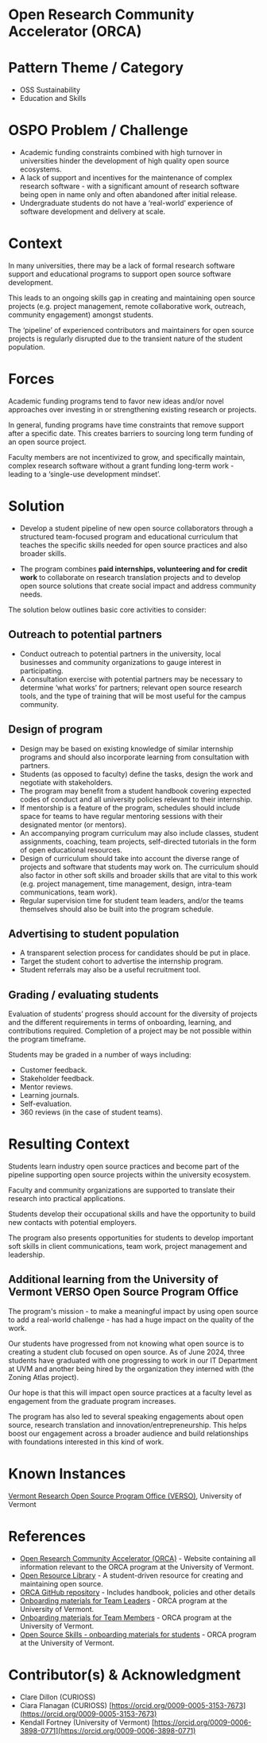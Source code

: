 # Open Research Community Accelerator (ORCA)

# Pattern Theme / Category

* OSS Sustainability  
* Education and Skills

# OSPO Problem / Challenge

* Academic funding constraints combined with high turnover in universities hinder the development of high quality open source ecosystems.   
* A lack of support and incentives for the maintenance of complex research software \- with a significant amount of research software being open in name only and often abandoned after initial release.  
* Undergraduate students do not have a ‘real-world’ experience of software development and delivery at scale.

# Context

In many universities, there may be a lack of formal research software support and educational programs to support open source software development. 

This leads to an ongoing skills gap in creating and maintaining open source projects (e.g. project management, remote collaborative work, outreach, community engagement) amongst students.

The ‘pipeline’ of experienced contributors and maintainers for open source projects is regularly disrupted due to the transient nature of the student population. 

# Forces

Academic funding programs tend to favor new ideas and/or novel approaches over investing in or strengthening existing research or projects. 

In general, funding programs have time constraints that remove support after a specific date. This creates barriers to sourcing long term funding of an open source project.

Faculty members are not incentivized to grow, and specifically maintain, complex research software without a grant funding long-term work \- leading to a ‘single-use development mindset’.

# Solution

* Develop a student pipeline of new open source collaborators through a structured team-focused program and educational curriculum that teaches the specific skills needed for open source practices and also broader skills. 

* The program combines **paid internships, volunteering and for credit work** to collaborate on research translation projects and to develop open source solutions that create social impact and address community needs.

The solution below outlines basic core activities to consider:

## Outreach to potential partners

* Conduct outreach to potential partners in the university, local businesses and community organizations to gauge interest in participating.     
* A consultation exercise with potential partners may be necessary to determine ‘what works’ for partners; relevant open source research tools, and the type of training that will be most useful for the campus community.

## Design of program

* Design may be based on existing knowledge of similar internship programs and should also incorporate learning from consultation with partners.
* Students (as opposed to faculty) define the tasks, design the work and negotiate with stakeholders.
* The program may benefit from a student handbook covering expected codes of conduct and all university policies relevant to their internship.
* If mentorship is a feature of the program, schedules should include space for teams to have regular mentoring sessions with their designated mentor (or mentors).   
* An accompanying program curriculum may also include classes, student assignments, coaching, team projects, self-directed tutorials in the form of open educational resources.
* Design of curriculum should take into account the diverse range of projects and software that students may work on. The curriculum should also factor in other soft skills and broader skills that are vital to this work (e.g. project management, time management, design, intra-team communications, team work).     
* Regular supervision time for student team leaders, and/or the teams themselves should also be built into the program schedule.

## Advertising to student population

* A transparent selection process for candidates should be put in place.
* Target the student cohort to advertise the internship program.
* Student referrals may also be a useful recruitment tool.

## Grading / evaluating students

Evaluation of students’ progress should account for the diversity of projects and the different requirements in terms of onboarding, learning, and contributions required. Completion of a project may be not possible within the program timeframe.

Students may be graded in a number of ways including:

* Customer feedback.  
* Stakeholder feedback.   
* Mentor reviews.  
* Learning journals.  
* Self-evaluation.  
* 360 reviews (in the case of student teams).

# Resulting Context

Students learn industry open source practices and become part of the pipeline supporting open source projects within the university ecosystem.

Faculty and community organizations are supported to translate their research into practical applications.

Students develop their occupational skills and have the opportunity to build new contacts with potential employers.

The program also presents opportunities for students to develop important soft skills in client communications, team work, project management and leadership.

## Additional learning from the University of Vermont VERSO Open Source Program Office

The program's mission - to make a meaningful impact by using open source to add a real-world challenge - has had a huge impact on the quality of the work.

Our students have progressed from not knowing what open source is to creating a student club focused on open source. As of June 2024, three students have graduated with one progressing to work in our IT Department at UVM and another being hired by the organization they interned with (the Zoning Atlas project).

Our hope is that this will impact open source practices at a faculty level as engagement from the graduate program increases. 

The program has also led to several speaking engagements about open source, research translation and innovation/entrepreneurship. This helps boost our engagement across a broader audience and build relationships with foundations interested in this kind of work.

# Known Instances

[Vermont Research Open Source Program Office (VERSO)](https://verso.w3.uvm.edu/), University of Vermont

# References

* [Open Research Community Accelerator (ORCA)](https://verso.w3.uvm.edu/orca/) \- Website containing all information relevant to the ORCA program at the University of Vermont.
* [Open Resource Library](https://www.openresourcelibrary.com) \- A student-driven resource for creating and maintaining open source.
* [ORCA GitHub repository](https://github.com/VERSO-UVM/ORCA) \- Includes handbook, policies and other details   
* [Onboarding materials for Team Leaders](https://github.com/VERSO-UVM/ORCA/blob/main/Onboarding.md#team-member-onboarding) \- ORCA program at the University of Vermont.  
* [Onboarding materials for Team Members](https://github.com/VERSO-UVM/ORCA/blob/main/Onboarding.md#team-member-onboarding) \- ORCA program at the University of Vermont.  
* [Open Source Skills \- onboarding materials for students](https://github.com/VERSO-UVM/ORCA/milestone/1?closed=1) \- ORCA program at the University of Vermont.

# Contributor(s) & Acknowledgment

* Clare Dillon (CURIOSS)  
* Ciara Flanagan (CURIOSS) [https://orcid.org/0009-0005-3153-7673](https://orcid.org/0009-0005-3153-7673)  
* Kendall Fortney (University of Vermont) [https://orcid.org/0009-0006-3898-0771](https://orcid.org/0009-0006-3898-0771)


